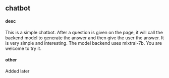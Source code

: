 ## chatbot



#### desc

This is a simple chatbot. After a question is given on the page, it will call the backend model to generate the answer and then give the user the answer. It is very simple and interesting. The model backend uses mixtral-7b. You are welcome to try it.

#### other

Added later